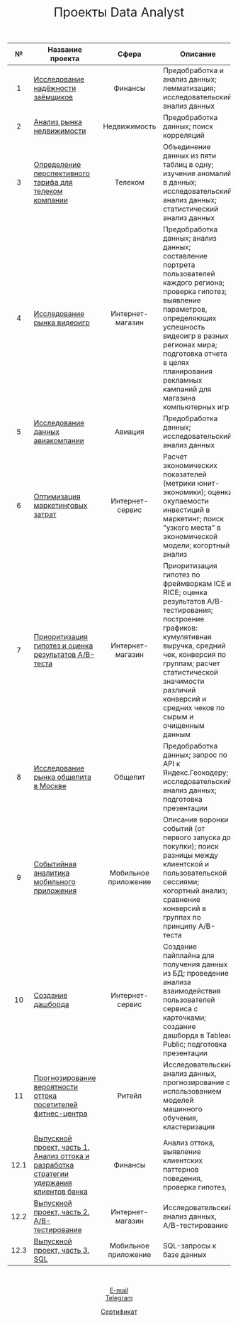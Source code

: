 <h1 style="font-weight:normal" align="center">
  &nbsp;Проекты Data Analyst&nbsp;
</h1>
<br>

|№|Название проекта|Сфера|Описание|Стек|
|:-----:|-----|:-----:|-----|:-----:|
|1|[Исследование надёжности заёмщиков](https://github.com/nikitinatanya/yandex-practicum-projects/blob/a04ca4b675a817b76fdfefc5c5c98ba8fba2b908/bank_credit_scoring/nikitina_bank_credit.ipynb)|Финансы|Предобработка и анализ данных; лемматизация; исследовательский анализ данных| `Python` `pymystem3` `Pandas` `NumPy` |
|2|[Анализ рынка недвижимости](https://github.com/nikitinatanya/yandex-practicum-projects/blob/a04ca4b675a817b76fdfefc5c5c98ba8fba2b908/real_estate_market/real_estate.ipynb)|Недвижимость|Предобработка данных; поиск корреляций| `Pandas` `Matplotlib` `NumPy`|
|3|[Определение перспективного тарифа для телеком компании](https://github.com/nikitinatanya/yandex-practicum-projects/blob/a04ca4b675a817b76fdfefc5c5c98ba8fba2b908/telecom_rate/telecom_rates.ipynb)|Телеком|Объединение данных из пяти таблиц в одну; изучение аномалий в данных; исследовательский анализ данных; статистический анализ данных | `Pandas` `Matplotlib` `display` `math` `NumPy` `SciPy` `Statsmodels`|
|4|[Исследование рынка видеоигр](https://github.com/nikitinatanya/yandex-practicum-projects/blob/a04ca4b675a817b76fdfefc5c5c98ba8fba2b908/games/games.ipynb)|Интернет-магазин|Предобработка данных; анализ данных; составление портрета пользователей каждого региона; проверка гипотез; выявление параметров, определяющих успешность видеоигр в разных регионах мира; подготовка отчета в целях планирования рекламных кампаний для магазина компьютерных игр |`Matplotlib` `Pandas` `Python` `NumPy` `SciPy` `downcast` `warnings`|
|5|[Исследование данных авиакомпании](https://github.com/nikitinatanya/yandex-practicum-projects/blob/a04ca4b675a817b76fdfefc5c5c98ba8fba2b908/flights/flights.ipynb)|Авиация|Предобработка данных;  исследовательский анализ данных|`Pandas` `Matplotlib` `NumPy` `re`|
|6|[Оптимизация маркетинговых затрат](https://github.com/nikitinatanya/yandex-practicum-projects/blob/a04ca4b675a817b76fdfefc5c5c98ba8fba2b908/yandex_afisha/yandex_afisha.ipynb)|Интернет-сервис|Расчет экономических показателей (метрики юнит-экономики); оценка окупаемости инвестиций в маркетинг; поиск "узкого места" в экономической модели; когортный анализ|`Pandas` `Matplotlib` `NumPy` `Seaborn` |
|7|[Приоритизация гипотез и оценка результатов А/В-теста](https://github.com/nikitinatanya/yandex-practicum-projects/blob/a04ca4b675a817b76fdfefc5c5c98ba8fba2b908/a_b_testing/a_b_testing.ipynb)|Интернет-магазин|	Приоритизация гипотез по фреймворкам ICE и RICE; оценка результатов A/B-тестирования; построение графиков:  кумулятивная выручка, средний чек, конверсия по группам; расчет статистической значимости различий конверсий и средних чеков по сырым и очищенным данным |`Matplotlib` `Pandas` `Python` `Seaborn` `NumPy` `SciPy` `math`|
|8|[Исследование рынка общепита в Москве](https://github.com/nikitinatanya/yandex-practicum-projects/blob/a04ca4b675a817b76fdfefc5c5c98ba8fba2b908/catering_moscow/catering.ipynb)|Общепит|Предобработка данных; запрос по API к Яндекс.Геокодеру; исследовательский анализ данных; подготовка презентации|`Pandas` `Seaborn` `Matplotlib` `Numpy` `re` `Requests` `io` `Яндекс.Геокодер` `API`|
|9|[Событийная аналитика мобильного приложения](https://github.com/nikitinatanya/yandex-practicum-projects/blob/a04ca4b675a817b76fdfefc5c5c98ba8fba2b908/event_analysis/event_analysis.ipynb)|Мобильное приложение |Описание воронки событий (от первого запуска до покупки); поиск разницы между клиентской и пользовательской сессиями; когортный анализ; сравнение конверсий в группах по принципу A/B-теста| `Pandas` `Seaborn` `Matplotlib` `plotly` `math` `NumPy` `SciPy` `warnings`|
|10|[Создание дашборда](https://github.com/nikitinatanya/yandex-practicum-projects/blob/a04ca4b675a817b76fdfefc5c5c98ba8fba2b908/dashboard/dashboard.ipynb)|Интернет-сервис|Создание пайплайна для получения данных из БД; проведение анализа взаимодействия пользователей сервиса с карточками; создание дашборда в Tableau Public; подготовка презентации|`Pandas` `SQLAlchemy` `Tableau`|
|11|[Прогнозирование вероятности оттока посетителей фитнес-центра](https://github.com/nikitinatanya/yandex-practicum-projects/blob/a04ca4b675a817b76fdfefc5c5c98ba8fba2b908/ml_gym_clients_churn/ml_gym_clients_churn.ipynb)|Ритейл|Исследовательский анализ данных, прогнозирование с использованием моделей машинного обучения, кластеризация |`Pandas` `Seaborn` `Matplotlib` `Numpy` `sklearn` `SciPy`|
|12.1|[Выпускной проект, часть 1. Анализ оттока и разработка стратегии удержания клиентов банка](https://github.com/nikitinatanya/yandex-practicum-projects/blob/a04ca4b675a817b76fdfefc5c5c98ba8fba2b908/bank_clients_churn_fin/bank_clients_churn.ipynb)|Финансы|Анализ оттока, выявление клиентских паттернов поведения, проверка гипотез, |`Pandas` `Seaborn` `Matplotlib` `Numpy` `sklearn` `SciPy`|
|12.2|[Выпускной проект, часть 2. A/B-тестирование](https://github.com/nikitinatanya/yandex-practicum-projects/blob/a04ca4b675a817b76fdfefc5c5c98ba8fba2b908/a_b_testing_rec_syst_fin/a-b_rec_syst.ipynb)|Интернет-магазин|Исследовательский анализ данных, A/B-тестирование |`Pandas` `Seaborn` `Matplotlib` `Plotly` `SciPy` `SciPy` `math`|
|12.3|[Выпускной проект, часть 3. SQL](https://github.com/nikitinatanya/yandex-practicum-projects/blob/a04ca4b675a817b76fdfefc5c5c98ba8fba2b908/sql_books_fin/sql_books.ipynb)|Мобильное приложение|SQL-запросы к базе данных |`Pandas` `SQLAlchemy`|

<br>
<span align="center">
  
[E-mail](mailto:nikitina.tv.82@yandeх.ru)  
[Telegram](https://t.me/nikitina_tv)

[Сертификат](https://drive.google.com/file/d/1uWjZdQOXy5433Q9eTEPKlOby_c_BxMSH/view?usp=sharing)

</span>
